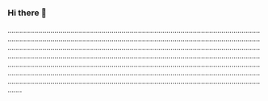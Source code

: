 ### Hi there 👋

...........................................................................................................................................................................................................................................................................................................................................................................................................................................................................................................................................................................................................................................................................................................................................................................................................................................................................................................